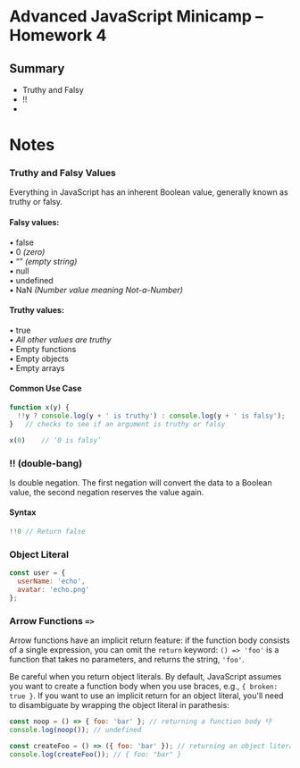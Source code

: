 # Advanced JavaScript Minicamp – Homework 4

## Summary
- Truthy and Falsy
- !!
- 

# Notes

### Truthy and Falsy Values
Everything in JavaScript has an inherent Boolean value, generally known as truthy or falsy.
#### Falsy values:  
• false  
• 0 *(zero)*  
• “” *(empty string)*  
• null  
• undefined  
• NaN *(Number value meaning Not-a-Number)*  

#### Truthy values:
• true  
• *All other values are truthy*  
• Empty functions  
• Empty objects  
• Empty arrays	

#### Common Use Case
```javascript
function x(y) {
  !!y ? console.log(y + ' is truthy') : console.log(y + ' is falsy');
}	// checks to see if an argument is truthy or falsy

x(0)	// ‘0 is falsy’
```

### !! (double-bang)

Is double negation. The first negation will convert the data to a Boolean value, the second negation reserves the value again. 

#### Syntax

```javascript
!!0 // Return false
```

### Object Literal

```javascript
const user = {
  userName: 'echo',
  avatar: 'echo.png'
};
```

### Arrow Functions `=>`

Arrow functions have an implicit return feature: if the function body consists of a single expression, you can omit the `return` keyword: `() => 'foo'` is a function that takes no parameters, and returns the string, `'foo'`.

Be careful when you return object literals. By default, JavaScript assumes you want to create a function body when you use braces, e.g., `{ broken: true }`. If you want to use an implicit return for an object literal, you'll need to disambiguate by wrapping the object literal in parathesis:

```javascript
const noop = () => { foo: 'bar' }; // returning a function body 👎 
console.log(noop()); // undefined

const createFoo = () => ({ foo: 'bar' }); // returning an object literal 👍
console.log(createFoo()); // { foo: "bar" }
